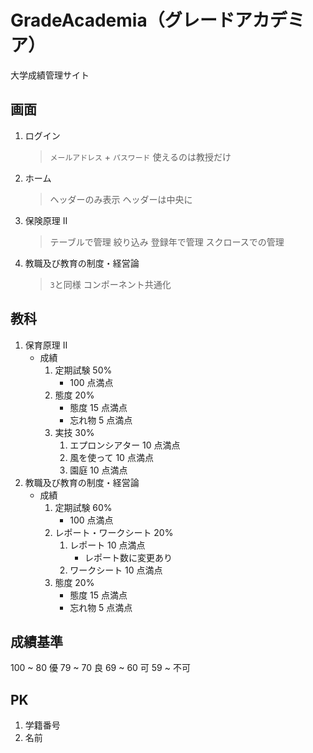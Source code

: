 # GradeAcademia（グレードアカデミア）

大学成績管理サイト

## 画面

1. ログイン

   > `メールアドレス` + `パスワード`
   > 使えるのは教授だけ

2. ホーム

   > ヘッダーのみ表示
   > ヘッダーは中央に

3. 保険原理 Ⅱ

   > テーブルで管理
   > 絞り込み
   > 登録年で管理
   > スクロースでの管理

4. 教職及び教育の制度・経営論
   > `3`と同様
   > コンポーネント共通化

## 教科

1. 保育原理 Ⅱ
   - 成績
     1. 定期試験 50%
        - 100 点満点
     2. 態度 20%
        - 態度 15 点満点
        - 忘れ物 5 点満点
     3. 実技 30%
        1. エプロンシアター 10 点満点
        2. 風を使って 10 点満点
        3. 園庭 10 点満点
2. 教職及び教育の制度・経営論
   - 成績
     1. 定期試験 60%
        - 100 点満点
     2. レポート・ワークシート 20%
        1. レポート 10 点満点
           - レポート数に変更あり
        2. ワークシート 10 点満点
     3. 態度 20%
        - 態度 15 点満点
        - 忘れ物 5 点満点

## 成績基準

100 ~ 80 優
79 ~ 70 良
69 ~ 60 可
59 ~ 不可

## PK

1. 学籍番号
2. 名前

